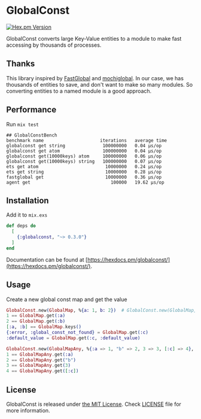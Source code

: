 # GlobalConst

[![Hex.pm Version](https://img.shields.io/hexpm/v/globalconst.svg?style=flat)](https://hex.pm/packages/globalconst)

GlobalConst converts large Key-Value entities to a module to make fast accessing by thousands of processes.

## Thanks

This library inspired by [FastGlobal](https://github.com/discordapp/fastglobal) and [mochiglobal](https://github.com/mochi/mochiweb/blob/master/src/mochiglobal.erl). 
In our case, we has thousands of entities to save, and don't want to make so many modules. 
So converting entities to a named module is a good approach. 

## Performance
Run `mix test`

```
## GlobalConstBench
benchmark name                     iterations   average time
globalconst get string              100000000   0.04 µs/op
globalconst get atom                100000000   0.04 µs/op
globalconst get(10000keys) atom     100000000   0.06 µs/op
globalconst get(10000keys) string   100000000   0.07 µs/op
ets get atom                         10000000   0.24 µs/op
ets get string                       10000000   0.28 µs/op
fastglobal get                       10000000   0.36 µs/op
agent get                              100000   19.62 µs/op
```

## Installation

Add it to `mix.exs`

```elixir
def deps do
  [
    {:globalconst, "~> 0.3.0"}
  ]
end
```

Documentation can be found at [https://hexdocs.pm/globalconst/](https://hexdocs.pm/globalconst/).

## Usage

Create a new global const map and get the value

```elixir
GlobalConst.new(GlobalMap, %{a: 1, b: 2})  # GlobalConst.new(GlobalMap, %{a: 1, b: 2}, [key_type: :atom])
1 == GlobalMap.get(:a)
2 == GlobalMap.get(:b)
[:a, :b] == GlobalMap.keys()
{:error, :global_const_not_found} = GlobalMap.get(:c)
:default_value = GlobalMap.get(:c, :default_value)

GlobalConst.new(GlobalMapAny, %{:a => 1, "b" => 2, 3 => 3, [:c] => 4}, [key_type: :any])
1 == GlobalMapAny.get(:a)
2 == GlobalMapAny.get("b")
3 == GlobalMapAny.get(3)
4 == GlobalMapAny.get([:c])

```

## License

GlobalConst is released under [the MIT License](LICENSE).
Check [LICENSE](LICENSE) file for more information.
